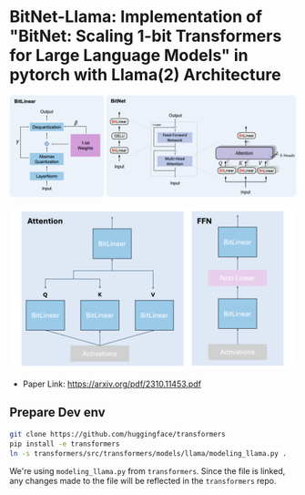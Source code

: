# BitNet-Llama: Implementation of "BitNet: Scaling 1-bit Transformers for Large Language Models" in pytorch with Llama(2) Architecture

![BitNet Architecture](./static/bitnet-arch.png)

![BitNet](./static/bitnet.png)

- Paper Link: https://arxiv.org/pdf/2310.11453.pdf

## Prepare Dev env

```bash
git clone https://github.com/huggingface/transformers
pip install -e transformers
ln -s transformers/src/transformers/models/llama/modeling_llama.py .
```

We're using `modeling_llama.py` from `transformers`. Since the file is linked, any changes made to the file will be reflected in the `transformers` repo.

